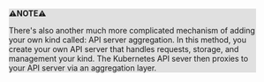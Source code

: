 <div style="margin:2em; background-color: #e0e0e0;">

<strong>⚠️NOTE️️️⚠️</strong>

There's also another much more complicated mechanism of adding your own kind called: API server aggregation. In this method, you create your own API server that handles requests, storage, and management your kind. The Kubernetes API sever then proxies to your API server via an aggregation layer.
</div>

